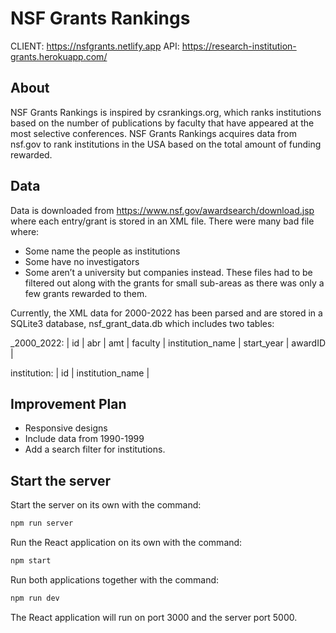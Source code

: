 NSF Grants Rankings
==
CLIENT: https://nsfgrants.netlify.app
API: https://research-institution-grants.herokuapp.com/

About
--

NSF Grants Rankings is inspired by csrankings.org, which ranks institutions based on the number of publications by faculty that have appeared at the most selective conferences. NSF Grants Rankings acquires data from nsf.gov to rank institutions in the USA based on the total amount of funding rewarded.

Data
--

Data is downloaded from https://www.nsf.gov/awardsearch/download.jsp where each entry/grant is stored in an XML file.
There were many bad file where:
* Some name the people as institutions
* Some have no investigators
* Some aren’t a university but companies instead.
These files had to be filtered out along with the grants for small sub-areas as there was only a few grants rewarded to them.

Currently, the XML data for 2000-2022 has been parsed and are stored in a SQLite3 database, nsf_grant_data.db which includes two tables:

_2000_2022: | id | abr | amt | faculty | institution_name | start_year | awardID |


institution:
   | id | institution_name |


Improvement Plan
--

* Responsive designs
* Include data from 1990-1999
* Add a search filter for institutions. 




Start the server
--

   Start the server on its own with the command:

   ```bash
   npm run server
   ```

   Run the React application on its own with the command:

   ```bash
   npm start
   ```

   Run both applications together with the command:

   ```bash
   npm run dev
   ```

   The React application will run on port 3000 and the server port 5000.

